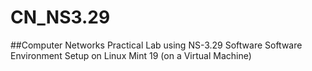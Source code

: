 # CN_NS3.29
##Computer Networks Practical Lab using NS-3.29 Software
Software Environment Setup on Linux Mint 19 (on a Virtual Machine)
